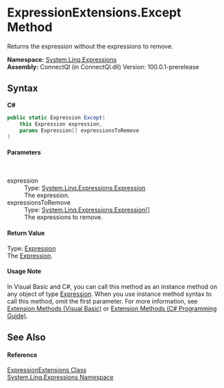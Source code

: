 # ExpressionExtensions.Except Method 
 

Returns the expression without the expressions to remove.

**Namespace:**&nbsp;<a href="N_System_Linq_Expressions">System.Linq.Expressions</a><br />**Assembly:**&nbsp;ConnectQl (in ConnectQl.dll) Version: 100.0.1-prerelease

## Syntax

**C#**<br />
``` C#
public static Expression Except(
	this Expression expression,
	params Expression[] expressionsToRemove
)
```


#### Parameters
&nbsp;<dl><dt>expression</dt><dd>Type: <a href="http://msdn2.microsoft.com/en-us/library/bb356138" target="_blank">System.Linq.Expressions.Expression</a><br />The expression.</dd><dt>expressionsToRemove</dt><dd>Type: <a href="http://msdn2.microsoft.com/en-us/library/bb356138" target="_blank">System.Linq.Expressions.Expression</a>[]<br />The expressions to remove.</dd></dl>

#### Return Value
Type: <a href="http://msdn2.microsoft.com/en-us/library/bb356138" target="_blank">Expression</a><br />The <a href="http://msdn2.microsoft.com/en-us/library/bb356138" target="_blank">Expression</a>.

#### Usage Note
In Visual Basic and C#, you can call this method as an instance method on any object of type <a href="http://msdn2.microsoft.com/en-us/library/bb356138" target="_blank">Expression</a>. When you use instance method syntax to call this method, omit the first parameter. For more information, see <a href="http://msdn.microsoft.com/en-us/library/bb384936.aspx">Extension Methods (Visual Basic)</a> or <a href="http://msdn.microsoft.com/en-us/library/bb383977.aspx">Extension Methods (C# Programming Guide)</a>.

## See Also


#### Reference
<a href="T_System_Linq_Expressions_ExpressionExtensions">ExpressionExtensions Class</a><br /><a href="N_System_Linq_Expressions">System.Linq.Expressions Namespace</a><br />